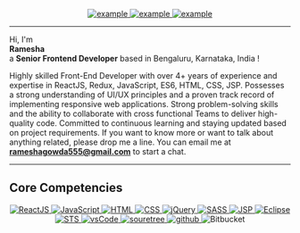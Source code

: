 <p align ="center">
   <a  href="" target="_blank">
    <img src="https://img.shields.io/badge/My_Website-000000?style=for-the-badge&logo=Microsoft-edge&logoColor=white" alt="example"/>
  </a>
  <a href="mailto:rameshagowda555@gmail.com" target="_blank">
    <img src="https://img.shields.io/badge/Gmail-D14836?style=for-the-badge&logo=gmail&logoColor=white" alt="example"/>
  </a>
  <a href="https://www.linkedin.com/in/ramesha-4a80a8175/" target="_blank">
    <img src="https://img.shields.io/badge/LinkedIn-0077B5?style=for-the-badge&logo=linkedin&logoColor=white" alt="example"/>
  </a>
</p>
<hr/>
Hi, I'm <br/>
<Strong>Ramesha</Strong><br/> 
a <Strong>Senior Frontend Developer</Strong> based in Bengaluru, Karnataka, India !

<p align ="left">
   Highly skilled Front-End Developer with over 4+ years of experience and expertise in ReactJS, Redux, JavaScript, ES6, HTML, CSS, JSP.
   Possesses a strong understanding of UI/UX principles and a proven track record of implementing responsive web applications.
   Strong problem-solving skills and the ability to collaborate with cross functional Teams to deliver high-quality code.
   Committed to continuous learning and staying updated based on project requirements.
   If you want to know more or want to talk about anything related, please drop me a line.
   You can email me at <a href="mailto:rameshagowda555@gmail.com"><strong>rameshagowda555@gmail.com</strong></a> to start a chat.
</p>
<hr/>

<h2>Core Competencies</h2>
<p align="center">
  
   <a href="" target="_blank">
     <img alt="ReactJS" src="https://img.shields.io/badge/ReactJS-white?style=for-the-badge&logo=React&logoColor=white&color=skyblue">
  </a>
  
  <a href="" target="_blank">
    <img alt="JavaScript" src="https://img.shields.io/badge/JavaScript-white?style=for-the-badge&logo=JavaScript&logoColor=white&color=yellow">
  </a>
  
   <a href="" target="_blank">
     <img alt="HTML" src="https://img.shields.io/badge/HTML-white?style=for-the-badge&logo=html5&logoColor=white&color=orange">
  </a>

   <a href="" target="_blank">
    <img alt="CSS" src="https://img.shields.io/badge/CSS-white?style=for-the-badge&logo=css3&logoColor=white&color=blue">
  </a>
  
   <a href="" target="_blank">
    <img alt="jQuery" src="https://img.shields.io/badge/Jquery-white?style=for-the-badge&logo=jquery&logoColor=white&color=darkblue">
  </a>

   <a href="" target="_blank">
    <img alt="SASS" src="https://img.shields.io/badge/SASS-white?style=for-the-badge&logo=sass&logoColor=white&color=pink">
  </a>

   <a href="" target="_blank">
    <img alt="JSP" src="https://img.shields.io/badge/JSP-white?style=for-the-badge&logo=JSP&logoColor=white&color=blue">
  </a>
  <a href="" target="_blank">
    <img alt="Eclipse" src="https://img.shields.io/badge/Eclipse-white?style=for-the-badge&logo=eclipse&logoColor=white&color=purple">
  </a>
  <a href="" target="_blank">
     <img alt="STS" src="https://img.shields.io/badge/STS-white?style=for-the-badge&logo=STS&logoColor=white&color=red">
  </a>
  <a href="" target="_blank">
    <img src="https://img.shields.io/badge/vscode-007ACC.svg?style=for-the-badge&logo=visualstudiocode&logoColor=white" alt="vsCode"/> 
  </a>
  <a href="" target="_blank">
    <img src="https://img.shields.io/badge/sourcetree-F05032.svg?style=for-the-badge&logo=sourcetree&logoColor=white"
      alt="souretree"/>
  </a>
  <a href="" target="_blank">
    <img src="https://img.shields.io/badge/github-181717.svg?style=for-the-badge&logo=github&logoColor=white" alt="github" />
  </a>
  <a>
    <img alt="Bitbucket" src="https://img.shields.io/badge/Bitbucket-white?style=for-the-badge&logo=bitbucket&logoColor=white&color=brown">
  </a> 
</p>

